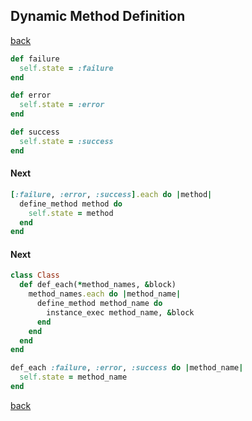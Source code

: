 ## Dynamic Method Definition
[back](https://github.com/manelromero/refactoring/blob/master/README.md)
```ruby
def failure
  self.state = :failure
end

def error
  self.state = :error
end

def success
  self.state = :success
end
```
#### Next
```ruby
[:failure, :error, :success].each do |method|
  define_method method do
    self.state = method
  end
end
```
#### Next
```ruby
class Class
  def def_each(*method_names, &block)
    method_names.each do |method_name|
      define_method method_name do
        instance_exec method_name, &block
      end
    end
  end
end

def_each :failure, :error, :success do |method_name|
  self.state = method_name
end
```
[back](https://github.com/manelromero/refactoring/blob/master/README.md)
